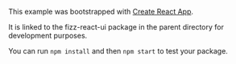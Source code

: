 This example was bootstrapped with [Create React App](https://github.com/facebook/create-react-app).

It is linked to the fizz-react-ui package in the parent directory for development purposes.

You can run `npm install` and then `npm start` to test your package.
